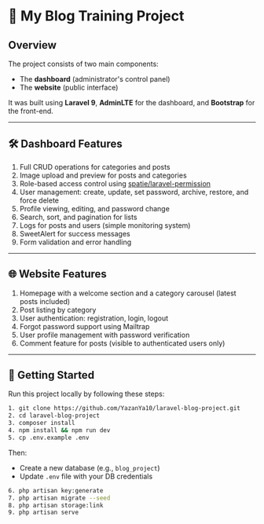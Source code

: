 
# 📘 My Blog Training Project

## Overview

The project consists of two main components:  
- The **dashboard** (administrator's control panel)  
- The **website** (public interface)  

It was built using **Laravel 9**, **AdminLTE** for the dashboard, and **Bootstrap** for the front-end.

---

## 🛠️ Dashboard Features

1. Full CRUD operations for categories and posts  
2. Image upload and preview for posts and categories  
3. Role-based access control using [spatie/laravel-permission](https://github.com/spatie/laravel-permission)  
4. User management: create, update, set password, archive, restore, and force delete  
5. Profile viewing, editing, and password change  
6. Search, sort, and pagination for lists  
7. Logs for posts and users (simple monitoring system)  
8. SweetAlert for success messages  
9. Form validation and error handling  

---

## 🌐 Website Features

1. Homepage with a welcome section and a category carousel (latest posts included)  
2. Post listing by category  
3. User authentication: registration, login, logout  
4. Forgot password support using Mailtrap  
5. User profile management with password verification  
6. Comment feature for posts (visible to authenticated users only)

---

## 🚀 Getting Started

Run this project locally by following these steps:

```bash
1. git clone https://github.com/YazanYa10/laravel-blog-project.git
2. cd laravel-blog-project
3. composer install
4. npm install && npm run dev
5. cp .env.example .env
```

Then:

- Create a new database (e.g., `blog_project`)
- Update `.env` file with your DB credentials

```bash
6. php artisan key:generate
7. php artisan migrate --seed
8. php artisan storage:link
9. php artisan serve
```
